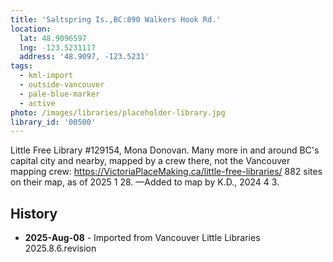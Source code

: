 ```yaml
---
title: 'Saltspring Is.,BC:890 Walkers Hook Rd.'
location:
  lat: 48.9096597
  lng: -123.5231117
  address: '48.9097, -123.5231'
tags:
  - kml-import
  - outside-vancouver
  - pale-blue-marker
  - active
photo: /images/libraries/placeholder-library.jpg
library_id: '00500'
---
```

Little Free Library #129154, Mona Donovan.
Many more in and around BC's capital city and nearby, mapped by a crew there, not the Vancouver mapping crew: 
https://VictoriaPlaceMaking.ca/little-free-libraries/
882 sites on their map, as of 2025 1 28.
—Added to map by K.D., 2024 4 3.  

## History
- **2025-Aug-08** - Imported from Vancouver Little Libraries 2025.8.6.revision
